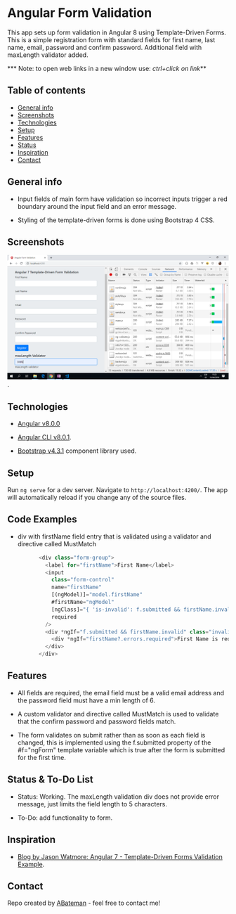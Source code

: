 # Angular Form Validation

This app sets up form validation in Angular 8 using Template-Driven Forms. This is a simple registration form with standard fields for first name, last name, email, password and confirm password. Additional field with maxLength validator added.

*** Note: to open web links in a new window use: _ctrl+click on link_**

## Table of contents

* [General info](#general-info)
* [Screenshots](#screenshots)
* [Technologies](#technologies)
* [Setup](#setup)
* [Features](#features)
* [Status](#status)
* [Inspiration](#inspiration)
* [Contact](#contact)

## General info

* Input fields of main form have validation so incorrect inputs trigger a red boundary around the input field and an error message.

* Styling of the template-driven forms is done using Bootstrap 4 CSS.

## Screenshots

![Example screenshot](./img/form-validation.png).

## Technologies

* [Angular v8.0.0](https://angular.io/)

* [Angular CLI v8.0.1](https://cli.angular.io/).

* [Bootstrap v4.3.1](https://getbootstrap.com/) component library used.

## Setup

Run `ng serve` for a dev server. Navigate to `http://localhost:4200/`. The app will automatically reload if you change any of the source files.

## Code Examples

* div with firstName field entry that is validated using a validator and directive called MustMatch

```typescript
          <div class="form-group">
            <label for="firstName">First Name</label>
            <input
              class="form-control"
              name="firstName"
              [(ngModel)]="model.firstName"
              #firstName="ngModel"
              [ngClass]="{ 'is-invalid': f.submitted && firstName.invalid }"
              required
            />
            <div *ngIf="f.submitted && firstName.invalid" class="invalid-feedback ">
              <div *ngIf="firstName?.errors.required">First Name is required</div>
            </div>
          </div>

```

## Features

* All fields are required, the email field must be a valid email address and the password field must have a min length of 6.

* A custom validator and directive called MustMatch is used to validate that the confirm password and password fields match.

* The form validates on submit rather than as soon as each field is changed, this is implemented using the f.submitted property of the #f="ngForm" template variable which is true after the form is submitted for the first time.

## Status & To-Do List

* Status: Working. The maxLength validation div does not provide error message, just limits the field length to 5 characters.

* To-Do: add functionality to form.

## Inspiration

* [Blog by Jason Watmore: Angular 7 - Template-Driven Forms Validation Example](http://jasonwatmore.com/post/2018/11/10/angular-7-template-driven-forms-validation-example).

## Contact

Repo created by [ABateman](https://www.andrewbateman.org) - feel free to contact me!
